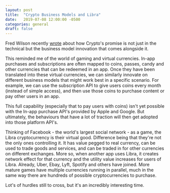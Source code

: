 ```yaml
---
layout: post
title:  "Crypto Business Models and Libra"
date:   2019-07-08 12:00:00 -0500
categories: general
draft: false
---
```


Fred Wilson recently [wrote](https://avc.com/2019/07/business-model-innovation/) about how Crypto's promise is not just in the technical but the business model innovation that comes alongside it. 

This reminded me of the world of gaming and virtual currencies. In-app purchases and subscriptions are often mapped to coins, passes, candy and other currencies that can be redeemed in an app. Once they have been translated into these virtual currencies, we can similarly innovate on different business models that might work best in a specific scenario. For example, we can use the subscription API to give users coins every month (instead of simple access), and then use those coins to purchase content or pay other users in an app. 

This full capability (especially that to pay users with coins) isn't yet possible with the In-app purchase API's provided by Apple and Google. But ultimately, the behaviours that have a lot of traction will then get adopted into those platform API's.

Thinking of Facebook - the world's largest social network - as a game, the Libra cryptocurrency is their virtual good. Difference being that they're not the only ones controlling it. It has value pegged to real currency, can be used to trade goods and services, and can be traded in for other currencies on different exchanges. More so, when another app uses Libra, it creates network effect for that currency and the utility value increases for users of Libra. Already, Uber, Ebay, Lyft, Spotify and others have joined. More mature games have multiple currencies running in parallel, much in the same way there are hundreds of possible cryptocurrencies to purchase.

Lot's of hurdles still to cross, but it's an incredibly interesting time.
